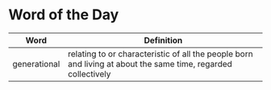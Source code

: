 # Word of the Day

|Word|Definition|
|---|---|
|generational|relating to or characteristic of all the people born and living at about the same time, regarded collectively|